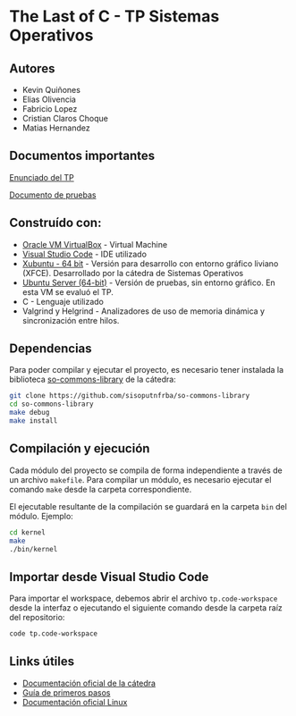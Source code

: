 # The Last of C - TP Sistemas Operativos

## Autores
- Kevin Quiñones
- Elias Olivencia
- Fabricio Lopez
- Cristian Claros Choque
- Matias Hernandez

## Documentos importantes

[Enunciado del TP](https://docs.google.com/document/d/1KloOXfXQb_c1S3PKDEEywnArX9YB3aApqGVmpNgv9_Q/edit?tab=t.0)

[Documento de pruebas](https://docs.google.com/document/d/10uUK0feflEI5HQVqDOSnEZaWcfi9fapvLcLCsmIgu9Y/edit?tab=t.0)

## Construído con:

- [Oracle VM VirtualBox](https://www.virtualbox.org/wiki/Downloads) - Virtual Machine
- [Visual Studio Code](https://code.visualstudio.com/download) - IDE utilizado
- [Xubuntu - 64 bit](https://faq.utnso.com.ar/vm-gui) - Versión para desarrollo con entorno gráfico liviano (XFCE). Desarrollado por la cátedra de Sistemas Operativos
- [Ubuntu Server (64-bit)](https://faq.utnso.com.ar/vm-server) - Versión de pruebas, sin entorno gráfico. En esta VM se evaluó el TP.
- C - Lenguaje utilizado
- Valgrind y Helgrind - Analizadores de uso de memoria dinámica y sincronización entre hilos.

## Dependencias

Para poder compilar y ejecutar el proyecto, es necesario tener instalada la
biblioteca [so-commons-library](https://github.com/sisoputnfrba/so-commons-library) de la cátedra:

```bash
git clone https://github.com/sisoputnfrba/so-commons-library
cd so-commons-library
make debug
make install
```

## Compilación y ejecución

Cada módulo del proyecto se compila de forma independiente a través de un
archivo `makefile`. Para compilar un módulo, es necesario ejecutar el comando
`make` desde la carpeta correspondiente.

El ejecutable resultante de la compilación se guardará en la carpeta `bin` del
módulo. Ejemplo:

```sh
cd kernel
make
./bin/kernel
```

## Importar desde Visual Studio Code

Para importar el workspace, debemos abrir el archivo `tp.code-workspace` desde
la interfaz o ejecutando el siguiente comando desde la carpeta raíz del
repositorio:

```bash
code tp.code-workspace
```

## Links útiles

- [Documentación oficial de la cátedra](https://docs.utnso.com.ar/)
- [Guía de primeros pasos](https://raniagus.github.io/so-project-template/)
- [Documentación oficial Linux](https://man7.org/index.html)
